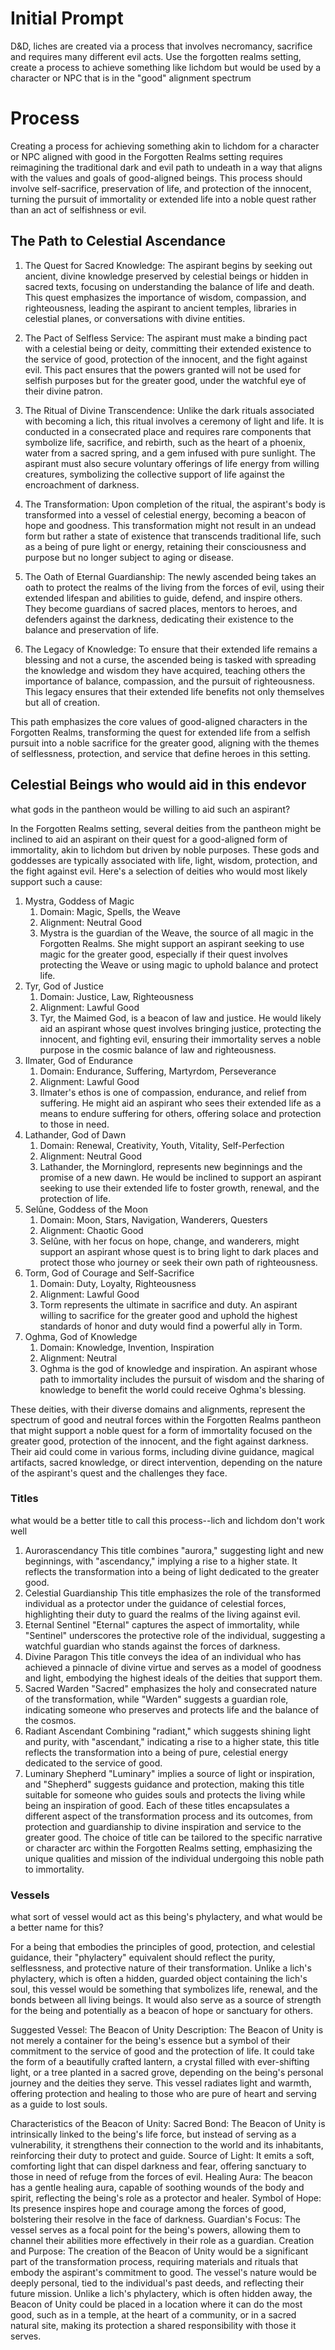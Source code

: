  # Initial Prompt
D&D, liches are created via a process that involves necromancy,  sacrifice and requires many different evil acts.
Use the forgotten realms setting, create a process to achieve something like lichdom but would be used by a character or NPC that is in the "good" alignment spectrum

# Process
Creating a process for achieving something akin to lichdom for a character or NPC aligned with good in the Forgotten Realms setting requires reimagining the traditional dark and evil path to undeath in a way that aligns with the values and goals of good-aligned beings. This process should involve self-sacrifice, preservation of life, and protection of the innocent, turning the pursuit of immortality or extended life into a noble quest rather than an act of selfishness or evil.

## The Path to Celestial Ascendance
1. The Quest for Sacred Knowledge:
The aspirant begins by seeking out ancient, divine knowledge preserved by celestial beings or hidden in sacred texts, focusing on understanding the balance of life and death. This quest emphasizes the importance of wisdom, compassion, and righteousness, leading the aspirant to ancient temples, libraries in celestial planes, or conversations with divine entities.

2. The Pact of Selfless Service:
The aspirant must make a binding pact with a celestial being or deity, committing their extended existence to the service of good, protection of the innocent, and the fight against evil. This pact ensures that the powers granted will not be used for selfish purposes but for the greater good, under the watchful eye of their divine patron.

3. The Ritual of Divine Transcendence:
Unlike the dark rituals associated with becoming a lich, this ritual involves a ceremony of light and life. It is conducted in a consecrated place and requires rare components that symbolize life, sacrifice, and rebirth, such as the heart of a phoenix, water from a sacred spring, and a gem infused with pure sunlight. The aspirant must also secure voluntary offerings of life energy from willing creatures, symbolizing the collective support of life against the encroachment of darkness.

4. The Transformation:
Upon completion of the ritual, the aspirant's body is transformed into a vessel of celestial energy, becoming a beacon of hope and goodness. This transformation might not result in an undead form but rather a state of existence that transcends traditional life, such as a being of pure light or energy, retaining their consciousness and purpose but no longer subject to aging or disease.

5. The Oath of Eternal Guardianship:
The newly ascended being takes an oath to protect the realms of the living from the forces of evil, using their extended lifespan and abilities to guide, defend, and inspire others. They become guardians of sacred places, mentors to heroes, and defenders against the darkness, dedicating their existence to the balance and preservation of life.

6. The Legacy of Knowledge:
To ensure that their extended life remains a blessing and not a curse, the ascended being is tasked with spreading the knowledge and wisdom they have acquired, teaching others the importance of balance, compassion, and the pursuit of righteousness. This legacy ensures that their extended life benefits not only themselves but all of creation.

This path emphasizes the core values of good-aligned characters in the Forgotten Realms, transforming the quest for extended life from a selfish pursuit into a noble sacrifice for the greater good, aligning with the themes of selflessness, protection, and service that define heroes in this setting.

## Celestial Beings who would aid in this endevor
what gods in the pantheon would be willing to aid such an aspirant?

In the Forgotten Realms setting, several deities from the pantheon might be inclined to aid an aspirant on their quest for a good-aligned form of immortality, akin to lichdom but driven by noble purposes. These gods and goddesses are typically associated with life, light, wisdom, protection, and the fight against evil. Here's a selection of deities who would most likely support such a cause:

1. Mystra, Goddess of Magic
   1. Domain: Magic, Spells, the Weave
   2. Alignment: Neutral Good
   3. Mystra is the guardian of the Weave, the source of all magic in the Forgotten Realms. She might support an aspirant seeking to use magic for the greater good, especially if their quest involves protecting the Weave or using magic to uphold balance and protect life.
2. Tyr, God of Justice
   1. Domain: Justice, Law, Righteousness
   2. Alignment: Lawful Good
   3. Tyr, the Maimed God, is a beacon of law and justice. He would likely aid an aspirant whose quest involves bringing justice, protecting the innocent, and fighting evil, ensuring their immortality serves a noble purpose in the cosmic balance of law and righteousness.
3. Ilmater, God of Endurance
   1. Domain: Endurance, Suffering, Martyrdom, Perseverance
   2. Alignment: Lawful Good
   3. Ilmater's ethos is one of compassion, endurance, and relief from suffering. He might aid an aspirant who sees their extended life as a means to endure suffering for others, offering solace and protection to those in need.
4. Lathander, God of Dawn
   1. Domain: Renewal, Creativity, Youth, Vitality, Self-Perfection
   2. Alignment: Neutral Good
   3. Lathander, the Morninglord, represents new beginnings and the promise of a new dawn. He would be inclined to support an aspirant seeking to use their extended life to foster growth, renewal, and the protection of life.
5. Selûne, Goddess of the Moon
   1. Domain: Moon, Stars, Navigation, Wanderers, Questers
   2. Alignment: Chaotic Good
   3. Selûne, with her focus on hope, change, and wanderers, might support an aspirant whose quest is to bring light to dark places and protect those who journey or seek their own path of righteousness.
6. Torm, God of Courage and Self-Sacrifice
   1. Domain: Duty, Loyalty, Righteousness
   2. Alignment: Lawful Good
   3. Torm represents the ultimate in sacrifice and duty. An aspirant willing to sacrifice for the greater good and uphold the highest standards of honor and duty would find a powerful ally in Torm.
7. Oghma, God of Knowledge
   1. Domain: Knowledge, Invention, Inspiration
   2. Alignment: Neutral
   3. Oghma is the god of knowledge and inspiration. An aspirant whose path to immortality includes the pursuit of wisdom and the sharing of knowledge to benefit the world could receive Oghma's blessing.
      
These deities, with their diverse domains and alignments, represent the spectrum of good and neutral forces within the Forgotten Realms pantheon that might support a noble quest for a form of immortality focused on the greater good, protection of the innocent, and the fight against darkness. Their aid could come in various forms, including divine guidance, magical artifacts, sacred knowledge, or direct intervention, depending on the nature of the aspirant's quest and the challenges they face.

### Titles
what would be a better title to call this process--lich and lichdom don't work well

1. Aurorascendancy
This title combines "aurora," suggesting light and new beginnings, with "ascendancy," implying a rise to a higher state. It reflects the transformation into a being of light dedicated to the greater good.
2. Celestial Guardianship
This title emphasizes the role of the transformed individual as a protector under the guidance of celestial forces, highlighting their duty to guard the realms of the living against evil.
3. Eternal Sentinel
"Eternal" captures the aspect of immortality, while "Sentinel" underscores the protective role of the individual, suggesting a watchful guardian who stands against the forces of darkness.
4. Divine Paragon
This title conveys the idea of an individual who has achieved a pinnacle of divine virtue and serves as a model of goodness and light, embodying the highest ideals of the deities that support them.
5. Sacred Warden
"Sacred" emphasizes the holy and consecrated nature of the transformation, while "Warden" suggests a guardian role, indicating someone who preserves and protects life and the balance of the cosmos.
6. Radiant Ascendant
Combining "radiant," which suggests shining light and purity, with "ascendant," indicating a rise to a higher state, this title reflects the transformation into a being of pure, celestial energy dedicated to the service of good.
7. Luminary Shepherd
"Luminary" implies a source of light or inspiration, and "Shepherd" suggests guidance and protection, making this title suitable for someone who guides souls and protects the living while being an inspiration of good.
Each of these titles encapsulates a different aspect of the transformation process and its outcomes, from protection and guardianship to divine inspiration and service to the greater good. The choice of title can be tailored to the specific narrative or character arc within the Forgotten Realms setting, emphasizing the unique qualities and mission of the individual undergoing this noble path to immortality.


### Vessels
what sort of vessel would act as this being's phylactery, and what would be a better name for this?

For a being that embodies the principles of good, protection, and celestial guidance, their "phylactery" equivalent should reflect the purity, selflessness, and protective nature of their transformation. Unlike a lich's phylactery, which is often a hidden, guarded object containing the lich's soul, this vessel would be something that symbolizes life, renewal, and the bonds between all living beings. It would also serve as a source of strength for the being and potentially as a beacon of hope or sanctuary for others.

Suggested Vessel: The Beacon of Unity
Description:
The Beacon of Unity is not merely a container for the being's essence but a symbol of their commitment to the service of good and the protection of life. It could take the form of a beautifully crafted lantern, a crystal filled with ever-shifting light, or a tree planted in a sacred grove, depending on the being's personal journey and the deities they serve. This vessel radiates light and warmth, offering protection and healing to those who are pure of heart and serving as a guide to lost souls.

Characteristics of the Beacon of Unity:
Sacred Bond: The Beacon of Unity is intrinsically linked to the being's life force, but instead of serving as a vulnerability, it strengthens their connection to the world and its inhabitants, reinforcing their duty to protect and guide.
Source of Light: It emits a soft, comforting light that can dispel darkness and fear, offering sanctuary to those in need of refuge from the forces of evil.
Healing Aura: The beacon has a gentle healing aura, capable of soothing wounds of the body and spirit, reflecting the being's role as a protector and healer.
Symbol of Hope: Its presence inspires hope and courage among the forces of good, bolstering their resolve in the face of darkness.
Guardian's Focus: The vessel serves as a focal point for the being's powers, allowing them to channel their abilities more effectively in their role as a guardian.
Creation and Purpose:
The creation of the Beacon of Unity would be a significant part of the transformation process, requiring materials and rituals that embody the aspirant's commitment to good. The vessel's nature would be deeply personal, tied to the individual's past deeds, and reflecting their future mission. Unlike a lich's phylactery, which is often hidden away, the Beacon of Unity could be placed in a location where it can do the most good, such as in a temple, at the heart of a community, or in a sacred natural site, making its protection a shared responsibility with those it serves.



